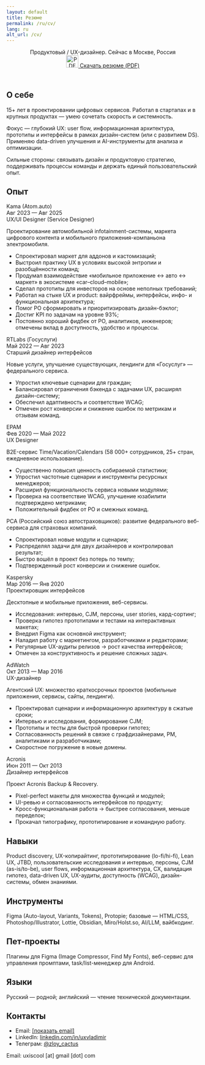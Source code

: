 ```yaml
---
layout: default
title: Резюме
permalink: /ru/cv/
lang: ru
alt_url: /cv/
---
```

<div class="container">
<header class="cv-head">
  <div class="cv-title">Продуктовый / UX-дизайнер. Сейчас в Москве, Россия</div>
<!-- Download (trigger + popover) -->
<div class="cv-download-wrap">
<a id="cv-download-trigger" class="cv-download-link" href="#" role="button">
  <img class="cv-download-icon" src="{{ site.baseurl }}/ui/icon_pdf.svg" alt="PDF" width="32" height="32" aria-hidden="true">
  <span>Скачать резюме (PDF)</span>
</a>
  <!-- десктопная плашка -->
  <div id="cv-download-pop" class="cv-download-pop" hidden aria-hidden="true" role="dialog" aria-label="Download CV">
    <div class="cv-download-pop__title">Скачать резюме (PDF)</div>
    <a class="cv-download-pop__row" href="{{ site.baseurl }}/vladimir_zhukov_cv_rus_v1.1.pdf">
      <img class="cv-download-pop__icon" src="{{ site.baseurl }}/ui/icon_download_32.svg" alt="" aria-hidden="true">
      <span class="cv-download-pop__label">PDF на русском</span>
      <span class="cv-download-pop__size">1.69&nbsp;MB</span>
    </a>
    <a class="cv-download-pop__row" href="{{ site.baseurl }}/vladimir_zhukov_cv_eng_v1.pdf">
      <img class="cv-download-pop__icon" src="{{ site.baseurl }}/ui/icon_download_32.svg" alt="" aria-hidden="true">
      <span class="cv-download-pop__label">PDF на английском</span>
      <span class="cv-download-pop__size">1.99&nbsp;MB</span>
    </a>
  </div>
</div>
</header>
  <section class="cv-grid">
    <!-- ABOUT -->
    <div class="cv-rail"></div>
    <div class="cv-right"><h2 class="cvsubheading">О себе</h2></div>
    <div class="cv-rail"></div>
    <div class="cv-right">
      <p>15+ лет в проектировании цифровых сервисов. Работал в стартапах и в крупных продуктах — умею сочетать скорость и системность.</p>
      <p>Фокус — глубокий UX: user flow, информационная архитектура, прототипы и интерфейсы в рамках дизайн-систем (или с развитием DS). Применяю data-driven улучшения и AI-инструменты для анализа и оптимизации.</p>
      <p>Сильные стороны: связывать дизайн и продуктовую стратегию, поддерживать процессы команды и держать единый пользовательский опыт.</p>
    </div>
    <!-- EXPERIENCE -->
    <div class="cv-rail"></div>
    <div class="cv-right"><h2 class="cvsubheading">Опыт</h2></div>
    <!-- Job: Atom -->
    <div class="cv-rail">
      <span class="cv-company">Kama (Atom.auto)</span><br>
      <span class="cv-dates">Авг 2023 — Авг 2025</span>
    </div>
    <div class="cv-right">
      <div class="cv-role">UX/UI Designer (Service Designer)</div>
      <p>Проектирование автомобильной infotainment-системы, маркета цифрового контента и мобильного приложения-компаньона электромобиля.</p>
      <ul class="cv-bullets">
        <li>Спроектировал маркет для аддонов и кастомизаций;</li>
        <li>Выстроил практику UX в условиях высокой энтропии и разобщённости команд;</li>
        <li>Продумал взаимодействие «мобильное приложение ↔ авто ↔ маркет» в экосистеме «car–cloud–mobile»;</li>
        <li>Сделал прототипы для инвесторов на основе неполных требований;</li>
        <li>Работал на стыке UX и product: вайрфреймы, интерфейсы, инфо- и функциональная архитектура;</li>
        <li>Помог PO сформировать и приоритизировать дизайн-бэклог;</li>
        <li>Достиг KPI по задачам на уровне 93%;</li>
        <li>Постоянно хороший фидбек от PO, аналитиков, инженеров; отмечены вклад в доступность, удобство и процессы.</li>
      </ul>
    </div>
    <!-- Job: RTLABS -->
    <div class="cv-rail">
      <span class="cv-company">RTLabs (Госуслуги)</span><br>
      <span class="cv-dates">Май 2022 — Авг 2023</span>
    </div>
    <div class="cv-right">
      <div class="cv-role">Старший дизайнер интерфейсов</div>
      <p>Новые услуги, улучшение существующих, лендинги для «Госуслуг» — федерального сервиса.</p>
      <ul class="cv-bullets">
        <li>Упростил ключевые сценарии для граждан;</li>
        <li>Балансировал ограничения бэкенда с задачами UX, расширял дизайн-систему;</li>
        <li>Обеспечил адаптивность и соответствие WCAG;</li>
        <li>Отмечен рост конверсии и снижение ошибок по метрикам и отзывам команд.</li>
      </ul>
    </div>
    <!-- Job: EPAM -->
    <div class="cv-rail">
      <span class="cv-company">EPAM</span><br>
      <span class="cv-dates">Фев 2020 — Май 2022</span>
    </div>
    <div class="cv-right">
      <div class="cv-role">UX Designer</div>
      <p>B2E-сервис Time/Vacation/Calendars (58 000+ сотрудников, 25+ стран, ежедневное использование).</p>
      <ul class="cv-bullets">
        <li>Существенно повысил ценность собираемой статистики;</li>
        <li>Упростил частотные сценарии и инструменты ресурсных менеджеров;</li>
        <li>Расширил функциональность сервиса новыми модулями;</li>
        <li>Проверка на соответствие WCAG, улучшение юзабилити подтверждено метриками;</li>
        <li>Положительный фидбек от PO и смежных команд.</li>
      </ul>
      <p>РСА (Российский союз автостраховщиков): развитие федерального веб-сервиса для страховых компаний.</p>
      <ul class="cv-bullets">
        <li>Спроектировал новые модули и сценарии;</li>
        <li>Распределял задачи для двух дизайнеров и контролировал результат;</li>
        <li>Быстро вошёл в проект без потерь по темпу;</li>
        <li>Подтвержденный рост конверсии и снижение ошибок.</li>
      </ul>
    </div>
    <!-- Job: Kaspersky -->
    <div class="cv-rail">
      <span class="cv-company">Kaspersky</span><br>
      <span class="cv-dates">Мар 2016 — Янв 2020</span>
    </div>
    <div class="cv-right">
      <div class="cv-role">Проектировщик интерфейсов</div>
      <p>Десктопные и мобильные приложения, веб-сервисы.</p>
      <ul class="cv-bullets">
        <li>Исследования: интервью, CJM, персоны, user stories, кард-сортинг;</li>
        <li>Проверка гипотез прототипами и тестами на интерактивных макетах;</li>
        <li>Внедрил Figma как основной инструмент;</li>
        <li>Наладил работу с маркетингом, разработчиками и редакторами;</li>
        <li>Регулярные UX-аудиты релизов → рост качества интерфейсов;</li>
        <li>Отмечен за конструктивность и решение сложных задач.</li>
      </ul>
    </div>
    <!-- Job: AdWatch -->
    <div class="cv-rail">
      <span class="cv-company">AdWatch</span><br>
      <span class="cv-dates">Окт 2013 — Мар 2016</span>
    </div>
    <div class="cv-right">
      <div class="cv-role">UX-дизайнер</div>
      <p>Агентский UX: множество краткосрочных проектов (мобильные приложения, сервисы, сайты, лендинги).</p>
      <ul class="cv-bullets">
        <li>Проектировал сценарии и информационную архитектуру в сжатые сроки;</li>
        <li>Интервью и исследования, формирование CJM;</li>
        <li>Прототипы и тесты для быстрой проверки гипотез;</li>
        <li>Согласованность решений в связке с графдизайнерами, PM, аналитиками и разработчиками;</li>
        <li>Скоростное погружение в новые домены.</li>
      </ul>
    </div>
    <!-- Job: Acronis -->
    <div class="cv-rail">
      <span class="cv-company">Acronis</span><br>
      <span class="cv-dates">Июн 2011 — Окт 2013</span>
    </div>
    <div class="cv-right">
      <div class="cv-role">Дизайнер интерфейсов</div>
      <p>Проект Acronis Backup &amp; Recovery.</p>
      <ul class="cv-bullets">
        <li>Pixel-perfect макеты для множества функций и модулей;</li>
        <li>UI-ревью и согласованность интерфейсов по продукту;</li>
        <li>Кросс-функциональная работа → быстрее согласования, меньше переделок;</li>
        <li>Прокачал типографику, прототипирование и командную работу.</li>
      </ul>
    </div>
    <!-- SKILLS -->
    <div class="cv-rail"></div>
    <div class="cv-right"><h2 class="cvsubheading">Навыки</h2></div>
    <div class="cv-rail"></div>
    <div class="cv-right">
      Product discovery, UX-копирайтинг, прототипирование (lo-fi/hi-fi), Lean UX, JTBD, пользовательские исследования и интервью, персоны, CJM (as-is/to-be), user flows, информационная архитектура, CX, валидация гипотез, data-driven UX, UX-аудиты, доступность (WCAG), дизайн-системы, обмен знаниями.
    </div>
    <!-- TOOLS -->
    <div class="cv-rail"></div>
    <div class="cv-right"><h2 class="cvsubheading">Инструменты</h2></div>
    <div class="cv-rail"></div>
    <div class="cv-right">
      Figma (Auto-layout, Variants, Tokens), Protopie; базовые — HTML/CSS, Photoshop/Illustrator, Lottie, Obsidian, Miro/Holst.so, AI/LLM, вайбкодинг.
    </div>
    <!-- SIDE PROJECTS -->
    <div class="cv-rail"></div>
    <div class="cv-right"><h2 class="cvsubheading">Пет-проекты</h2></div>
    <div class="cv-rail"></div>
    <div class="cv-right">
      Плагины для Figma (Image Compressor, Find My Fonts), веб-сервис для управления промптами, task/list-менеджер для Android.
    </div>
    <!-- LANGUAGES -->
    <div class="cv-rail"></div>
    <div class="cv-right"><h2 class="cvsubheading">Языки</h2></div>
    <div class="cv-rail"></div>
    <div class="cv-right">
      Русский — родной; английский — чтение технической документации.
    </div>
    <!-- CONTACTS -->
    <div class="cv-rail"></div>
    <div class="cv-right"><h2 class="cvsubheading">Контакты</h2></div>
    <div class="cv-rail"></div>
    <div class="cv-right">
      <ul class="cv-contacts-list">
        <li>
          Email:
          <a class="cv-email" href="javascript:void(0)"
             data-user="loocsixu" data-host="moc.liamg">
            <span class="cv-email-text">[показать email]</span>
          </a>
        </li>
        <li>
          LinkedIn:
          <a href="https://linkedin.com/in/uxvladimir" target="_blank" rel="noopener">
            linkedin.com/in/uxvladimir
          </a>
        </li>
        <li>
          Телеграм:
          <a href="https://t.me/zloy_cactus" target="_blank" rel="noopener">
            @zloy_cactus
          </a>
        </li>
      </ul>
      <!-- email обфускация -->
      <script>
      (function () {
        function rev(s){ return s.split('').reverse().join(''); }
        document.querySelectorAll('.cv-email').forEach(function(a){
          var addr = rev(a.dataset.user) + '@' + rev(a.dataset.host);
          a.href = 'mailto:' + addr;
          var t = a.querySelector('.cv-email-text');
          if (t) t.textContent = addr;
        });
      })();
      </script>
      <noscript><p>Email: uxiscool [at] gmail [dot] com</p></noscript>
    </div>
  </section>
  <div class="intro-divider"></div>
</div>
